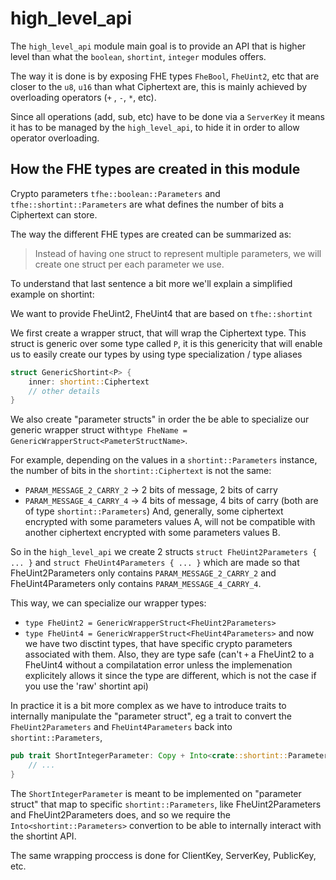 # high_level_api

The `high_level_api` module main goal is to provide
an API that is higher level than what the `boolean`, `shortint`, `integer`
modules offers.

The way it is done is by exposing FHE types `FheBool`, `FheUint2`, etc
that are closer to the `u8`, `u16` than what Ciphertext are,
this is mainly achieved by overloading operators (`+` , `-`, `*`, etc).

Since all operations (add, sub, etc) have to be done via a `ServerKey`
it means it has to be managed by the `high_level_api`, to hide it in order
to allow operator overloading.

## How the FHE types are created in this module

Crypto parameters `tfhe::boolean::Parameters` and `tfhe::shortint::Parameters`
are what defines the number of bits a Ciphertext can store.

The way the different FHE types are created can be summarized as:

> Instead of having one struct to represent multiple parameters,
> we will create one struct per each parameter we use.


To understand that last sentence a bit more we'll explain a simplified example on shortint:

We want to provide FheUint2, FheUint4 that are based on `tfhe::shortint`

We first create a wrapper struct, that will wrap the Ciphertext type.
This struct is generic over some type called `P`, it is this genericity
that will enable us to easily create our types by using type specialization / type aliases

```rust
struct GenericShortint<P> {
    inner: shortint::Ciphertext
    // other details
}
```

We also create "parameter structs" in order the be able to
specialize our generic wrapper struct with`type FheName = GenericWrapperStruct<PameterStructName>`.

For example, depending on the values in a `shortint::Parameters` instance, the number of bits in the `shortint::Ciphertext`
is not the same:
* `PARAM_MESSAGE_2_CARRY_2` -> 2 bits of message, 2 bits of carry
* `PARAM_MESSAGE_4_CARRY_4` -> 4 bits of message, 4 bits of carry
(both are of type `shortint::Parameters`)
And, generally, some ciphertext encrypted with some parameters values A,
will not be compatible with another ciphertext encrypted with some parameters values B.

So in the `high_level_api` we create 2 structs `struct FheUint2Parameters { ... }` and `struct FheUint4Parameters { ... }`
which are made so that FheUint2Parameters only contains `PARAM_MESSAGE_2_CARRY_2`
and FheUint4Parameters only contains `PARAM_MESSAGE_4_CARRY_4`. 

This way, we can specialize our wrapper types:
* `type FheUint2 = GenericWrapperStruct<FheUint2Parameters>`
* `type FheUint4 = GenericWrapperStruct<FheUint4Parameters>`
and now we have two disctint types, that have specific crypto parameters associated with them.
Also, they are type safe (can't `+` a FheUint2 to a FheUint4 without a compilatation error
unless the implemenation explicitely allows it since the type are different, which is not the case if you
use the 'raw' shortint api)

In practice it is a bit more complex as we have to introduce traits to internally manipulate the 
"parameter struct", eg a trait to convert the `FheUint2Parameters` and `FheUint4Parameters` back into `shortint::Parameters`,

```rust
pub trait ShortIntegerParameter: Copy + Into<crate::shortint::Parameters> {
    // ...
}
```

The `ShortIntegerParameter` is meant to be implemented on "parameter struct"
that map to specific `shortint::Parameters`, like FheUint2Parameters and FheUint2Parameters
does, and so we require the `Into<shortint::Parameters>` convertion to be able to internally
interact with the shortint API.

The same wrapping proccess is done for ClientKey, ServerKey, PublicKey, etc.
  

